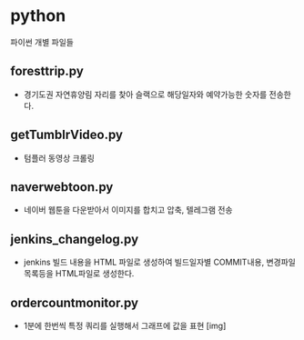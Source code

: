 # python
파이썬 개별 파일들


## foresttrip.py
* 경기도권 자연휴양림 자리를 찾아 슬랙으로 해당일자와 예약가능한 숫자를 전송한다.

## getTumblrVideo.py
* 텀플러 동영상 크롤링

## naverwebtoon.py
* 네이버 웹툰을 다운받아서 이미지를 합치고 압축, 텔레그램 전송

## jenkins_changelog.py
* jenkins 빌드 내용을 HTML 파일로 생성하여 빌드일자별 COMMIT내용, 변경파일 목록등을 HTML파일로 생성한다.

## ordercountmonitor.py
* 1분에 한번씩 특정 쿼리를 실행해서 그래프에 값을 표현
  [img]
